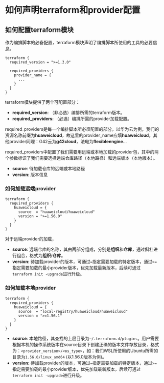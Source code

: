 # 如何声明terraform和provider配置

## 如何配置terraform模块

作为编排脚本的必备配置，terraform模块声明了编排脚本所使用的工具的必要信息。

```hcl
terraform {
  required_version = ">=1.3.0"

  required_providers {
    provider_name = {
      ...
    }
  }
}
```

terraform模块提供了两个可配置部分：
+ **required_version**: （非必选）编排所需的terraform版本。
+ **required_providers**: （必选）编排所需的provider加载配置。

required_providers是每一个编排脚本所必须配置的部分。以华为云为例，我们的资源名称前缀为**huaweicloud**，故这里的provider_name应填**huaweicloud**。其他provider同理：G42云为**g42cloud**，法电为**flexibleengine**...

required_providers中配置了我们需要用远端或本地加载的provider包，其中的两个参数标识了我们需要选择远端仓库路径（本地路径）和远端版本（本地版本）。

+ **source**: 待加载仓库的远端或本地路径
+ **version**: 版本信息

### 如何加载远端provider

```hcl
terraform {
  required_providers {
    huaweicloud = {
      source  = "huaweicloud/huaweicloud"
      version = ">=1.56.0"
    }
  }
}
```

对于远端provider的加载，

+ **source**: 远端仓库的名称，其由两部分组成，分别是**组织**和**仓库**，通过斜杠进行组合，格式为**组织**/**仓库**。
+ **version**: 待加载provider的版本，可通过`=`指定需要加载的特定版本，通过`>=`指定需要加载的最小provider版本，优先加载最新版本，后续可通过`terraform init -upgrade`进行升级。

### 如何加载本地provider

```hcl
terraform {
  required_providers {
    huaweicloud = {
      source  = "local-registry/huaweicloud/huaweicloud"
      version = ">=1.56.1"
    }
  }
}
```

+ **source**: 本地路径，其查找的上层目录为`~/.terraform.d/plugins`。用户需要根据本机的操作系统版本在source目录下创建正确的版本文件存放目录，格式为：`<provider_version>/<os_type>`，如：我们WSL所使用的Ubuntu所需的目录为`1.56.0/linux_amd64` (以1.56.0版本为例)。
+ **version**: 待加载provider的版本，可通过`=`指定需要加载的特定版本，通过`>=`指定需要加载的最小provider版本，优先加载最新版本，后续可通过`terraform init -upgrade`进行升级。
